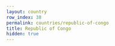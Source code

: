 ```yaml
---
layout: country
row_index: 38
permalink: countries/republic-of-congo
title: Republic of Congo
hidden: true
---
```

